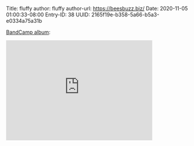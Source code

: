 Title: fluffy
author: fluffy
author-url: https://beesbuzz.biz/
Date: 2020-11-05 01:00:33-08:00
Entry-ID: 38
UUID: 2165f19e-b358-5a66-b5a3-e0334a75a31b

[BandCamp album](https://sockpuppet.us/album/novembeat-2020):

<iframe style="border: 0; width: 400px; height: 274px;" src="https://bandcamp.com/EmbeddedPlayer/album=1223510543/size=large/bgcol=ffffff/linkcol=0687f5/artwork=small/transparent=true/" seamless><a href="https://sockpuppet.us/album/novembeat-2020">Novembeat 2020 by Sockpuppet</a></iframe>